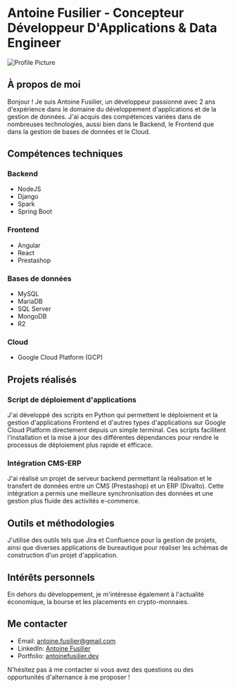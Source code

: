 # Antoine Fusilier - Concepteur Développeur D'Applications & Data Engineer

![Profile Picture](https://your-image-url.com/antoine_fusilier_profile.jpg)

## À propos de moi

Bonjour ! Je suis Antoine Fusilier, un développeur passionné avec 2 ans d'expérience dans le domaine du développement d'applications et de la gestion de données. J'ai acquis des compétences variées dans de nombreuses technologies, aussi bien dans le Backend, le Frontend que dans la gestion de bases de données et le Cloud.

## Compétences techniques

### Backend
- NodeJS
- Django
- Spark
- Spring Boot

### Frontend
- Angular
- React
- Prestashop

### Bases de données
- MySQL
- MariaDB
- SQL Server
- MongoDB
- R2

### Cloud
- Google Cloud Platform (GCP)

## Projets réalisés

### Script de déploiement d'applications

J'ai développé des scripts en Python qui permettent le déploiement et la gestion d'applications Frontend et d'autres types d'applications sur Google Cloud Platform directement depuis un simple terminal. Ces scripts facilitent l'installation et la mise à jour des différentes dépendances pour rendre le processus de déploiement plus rapide et efficace.

### Intégration CMS-ERP

J'ai réalisé un projet de serveur backend permettant la réalisation et le transfert de données entre un CMS (Prestashop) et un ERP (Divalto). Cette intégration a permis une meilleure synchronisation des données et une gestion plus fluide des activités e-commerce.

## Outils et méthodologies

J'utilise des outils tels que Jira et Confluence pour la gestion de projets, ainsi que diverses applications de bureautique pour réaliser les schémas de construction d'un projet d'application.

## Intérêts personnels

En dehors du développement, je m'intéresse également à l'actualité économique, la bourse et les placements en crypto-monnaies.

## Me contacter

- Email: [antoine.fusilier@gmail.com](mailto: "antoinefusilier@gmail.com")
- LinkedIn: [Antoine Fusilier](https://www.linkedin.com/in/antoinefusilier/)
- Portfolio: [antoinefusilier.dev](https://antoinefusilier.dev)

N'hésitez pas à me contacter si vous avez des questions ou des opportunités d'alternance à me proposer !



<!---
antoinefusilier/antoinefusilier is a ✨ special ✨ repository because its `README.md` (this file) appears on your GitHub profile.
You can click the Preview link to take a look at your changes.
--->
